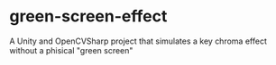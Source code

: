 # green-screen-effect
A Unity and OpenCVSharp project that simulates a key chroma effect without a phisical "green screen"
